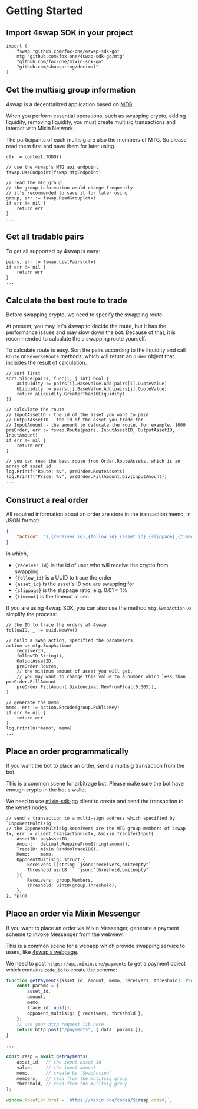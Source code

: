# Getting Started



## Import 4swap SDK in your project

```golang
import (
	fswap "github.com/fox-one/4swap-sdk-go"
	mtg "github.com/fox-one/4swap-sdk-go/mtg"
	"github.com/fox-one/mixin-sdk-go"
	"github.com/shopspring/decimal"
)
```

## Get the multisig group information

4swap is a decentralized application based on [MTG](https://developers.mixin.one/document/mainnet/mtg).

When you perform essential operations, such as swapping crypto, adding liquidity, removing liquidity, you must create multisig transactions and interact with Mixin Network.

The participants of each multisig are also the members of MTG. So please read them first and save them for later using.

```golang
ctx := context.TODO()

// use the 4swap's MTG api endpoint
fswap.UseEndpoint(fswap.MtgEndpoint)

// read the mtg group
// the group information would change frequently
// it's recommended to save it for later using
group, err := fswap.ReadGroup(ctx)
if err != nil {
	return err
}
...
```

## Get all tradable pairs

To get all supported by 4swap is easy:

```golang
pairs, err := fswap.ListPairs(ctx)
if err != nil {
	return err
}
...
```

## Calculate the best route to trade

Before swapping crypto, we need to specify the swapping route.

At present, you may let's 4swap to decide the route, but it has the performance issues and may slow down the bot. Because of that, it is recommended to calculate the a swapping route yourself.

To calculate route is easy. Sort the pairs according to the liquidity and call `Route` or `ReverseRoute` methods, which will return an `order` object that includes the result of calculation.

```golang
// sort first
sort.Slice(pairs, func(i, j int) bool {
	aLiquidity := pairs[i].BaseValue.Add(pairs[i].QuoteValue)
	bLiquidity := pairs[j].BaseValue.Add(pairs[j].QuoteValue)
	return aLiquidity.GreaterThan(bLiquidity)
})

// calculate the route
// InputAssetID - the id of the asset you want to paid
// OutputAssetID - the id of the asset you trade for
// InputAmount - the amount to calucate the route, for example, 1000
preOrder, err := fswap.Route(pairs, InputAssetID, OutputAssetID, InputAmount)
if err != nil {
	return err
}

// you can read the best route from Order.RouteAssets, which is an array of asset_id
log.Printf("Route: %v", preOrder.RouteAssets)
log.Printf("Price: %v", preOrder.FillAmount.Div(InputAmount))
...
```

## Construct a real order

All required information about an order are store in the transaction memo, in JSON format:

```json
{
	"action": "1,{receiver_id},{follow_id},{asset_id},{slippage},{timeout}"
}
```

in which,

- `{receiver_id}` is the id of user who will receive the crypto from swapping
- `{follow_id}` is a UUID to trace the order
- `{asset_id}` is the asset's ID you are swapping for
- `{slippage}` is the slippage ratio, e.g. 0.01 = 1%
- `{timeout}` is the timeout in sec

If you are using 4swap SDK, you can also use the method `mtg.SwapAction` to simplify the process:

```golang
// the ID to trace the orders at 4swap
followID, _ := uuid.NewV4()

// build a swap action, specified the parameters
action := mtg.SwapAction(
	receiverID,
	followID.String(),
	OutputAssetID,
	preOrder.Routes,
	// the minimum amount of asset you will get.
	// you may want to change this value to a number which less than preOrder.FillAmount
	preOrder.FillAmount.Div(decimal.NewFromFloat(0.005)),
)

// generate the memo
memo, err := action.Encode(group.PublicKey)
if err != nil {
	return err
}
log.Println("memo", memo)
...

```

## Place an order programmatically

If you want the bot to place an order, send a multisig transaction from the bot.

This is a common scene for arbitrage bot. Please make sure the bot have enough crypto in the bot's wallet.

We need to use [mixin-sdk-go](https://github.com/fox-one/mixin-sdk-go) client to create and send the transaction to the kenerl nodes.

```golang
// send a transaction to a multi-sign address which specified by `OpponentMultisig`
// the OpponentMultisig.Receivers are the MTG group members of 4swap
tx, err := client.Transaction(ctx, &mixin.TransferInput{
	AssetID: payAssetID,
	Amount:  decimal.RequireFromString(amount),
	TraceID: mixin.RandomTraceID(),
	Memo:    memo,
	OpponentMultisig: struct {
		Receivers []string `json:"receivers,omitempty"`
		Threshold uint8    `json:"threshold,omitempty"`
	}{
		Receivers: group.Members,
		Threshold: uint8(group.Threshold),
	},
}, *pin)
```

## Place an order via Mixin Messenger

If you want to place an order via Mixin Messenger, generate a payment scheme to invoke Messenger from the webview.

This is a common scene for a webapp which provide swapping service to users, like [4swap's webpage](https://app.4swap.org).

We need to post `https://api.mixin.one/payments` to get a payment object which contains `code_id` to create the scheme:

```typescript
function getPayments(asset_id, amount, memo, receivers, threshold): Promise<any> {
	const params = {
		asset_id,
		amount,
		memo,
		trace_id: uuid(),
		opponent_multisig: { receivers, threshold },
	};
	// use your http request lib here
	return http.post("/payments", { data: params });
}

...

const resp = await getPayments(
	asset_id,  // the input asset id
	value,     // the input amount
	memo,      // create by `SwapAction`
	members,   // read from the mulitsig group
	threshold, // read from the mulitsig group
);

window.location.href = `https://mixin.one/codes/${resp.coded}`;
```


